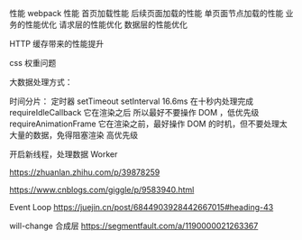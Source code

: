 性能
webpack 性能
首页加载性能
后续页面加载的性能
单页面节点加载的性能
业务的性能优化
请求层的性能优化
数据层的性能优化

HTTP 缓存带来的性能提升

css 权重问题

大数据处理方式：

时间分片：
定时器 setTimeout setInterval 16.6ms 在十秒内处理完成
requireIdleCallback 它在渲染之后 所以最好不要操作 DOM ，低优先级
requireAnimationFrame 它在渲染之前，最好操作 DOM 的时机，但不要处理太大量的数据，免得阻塞渲染 高优先级

开启新线程，处理数据
Worker

https://zhuanlan.zhihu.com/p/39878259

https://www.cnblogs.com/giggle/p/9583940.html

Event Loop
https://juejin.cn/post/6844903928442667015#heading-43

will-change 合成层
https://segmentfault.com/a/1190000021263367
